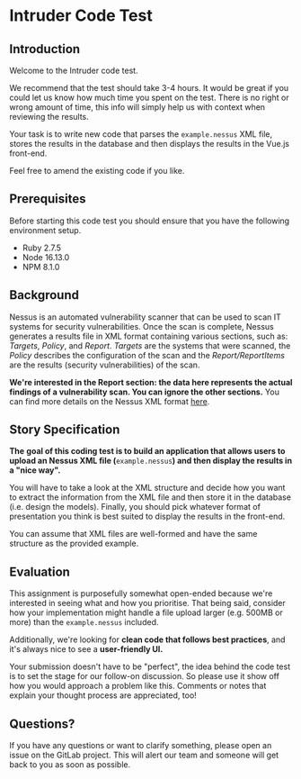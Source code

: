 # Intruder Code Test

## Introduction

Welcome to the Intruder code test.

We recommend that the test should take 3-4 hours. It would be great if you could let us know how much time you spent on the test. There is no right or wrong amount of time, this info will simply help us with context when reviewing the results.

Your task is to write new code that parses the `example.nessus` XML file, stores the results in the database and then displays the results in the Vue.js front-end.

Feel free to amend the existing code if you like.

## Prerequisites

Before starting this code test you should ensure that you have the following environment setup.

- Ruby 2.7.5
- Node 16.13.0
- NPM 8.1.0

## Background

Nessus is an automated vulnerability scanner that can be used to scan IT systems for security vulnerabilities. Once the scan is complete, Nessus generates a results file in XML format containing various sections, such as: _Targets_, _Policy_, and _Report_. _Targets_ are the systems that were scanned, the _Policy_ describes the configuration of the scan and the _Report/ReportItems_ are the results (security vulnerabilities) of the scan.

**We're interested in the Report section: the data here represents the actual findings of a vulnerability scan. You can ignore the other sections.** You can find more details on the Nessus XML format [here](https://static.tenable.com/documentation/dot_nessus_file_format.pdf).

## Story Specification

**The**  **goal of this coding test is to build an application that allows users to upload an  Nessus XML file (**`example.nessus`**) and then display the results in a "nice way".**

You will have to take a look at the XML structure and decide how you want to extract the information from the XML file and then store it in the database (i.e. design the models). Finally, you should pick whatever format of presentation you think is best suited to display the results in the front-end.

You can assume that XML files are well-formed and have the same structure as the provided example.

## Evaluation

This assignment is purposefully somewhat open-ended because we're interested in seeing what and how you prioritise. That being said, consider how your implementation might handle a file upload larger (e.g. 500MB or more) than the `example.nessus` included.

Additionally, we're looking for **clean code that follows best practices**, and it's always nice to see a **user-friendly UI.**

Your submission doesn't have to be "perfect", the idea behind the code test is to set the stage for our follow-on discussion. So please use it show off how you would approach a problem like this. Comments or notes that explain your thought process are appreciated, too!

## Questions?

If you have any questions or want to clarify something, please open an issue on the GitLab project. This will alert our team and someone will get back to you as soon as possible.
